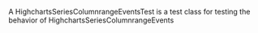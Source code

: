 A HighchartsSeriesColumnrangeEventsTest is a test class for testing the behavior of HighchartsSeriesColumnrangeEvents